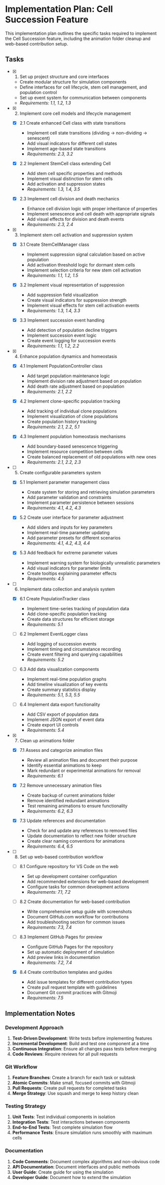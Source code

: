 # Implementation Plan: Cell Succession Feature

This implementation plan outlines the specific tasks required to implement the Cell Succession feature, including the animation folder cleanup and web-based contribution setup.

## Tasks

- [x] 1. Set up project structure and core interfaces
  - Create modular structure for simulation components
  - Define interfaces for cell lifecycle, stem cell management, and population control
  - Set up event system for communication between components
  - _Requirements: 1.1, 1.2, 1.3_

- [x] 2. Implement core cell models and lifecycle management
  - [x] 2.1 Create enhanced Cell class with state transitions
    - Implement cell state transitions (dividing → non-dividing → senescent)
    - Add visual indicators for different cell states
    - Implement age-based state transitions
    - _Requirements: 2.3, 3.2_

  - [x] 2.2 Implement StemCell class extending Cell
    - Add stem cell specific properties and methods
    - Implement visual distinction for stem cells
    - Add activation and suppression states
    - _Requirements: 1.3, 1.4, 3.5_

  - [x] 2.3 Implement cell division and death mechanics
    - Enhance cell division logic with proper inheritance of properties
    - Implement senescence and cell death with appropriate signals
    - Add visual effects for division and death events
    - _Requirements: 2.3, 2.4_

- [x] 3. Implement stem cell activation and suppression system
  - [x] 3.1 Create StemCellManager class
    - Implement suppression signal calculation based on active population
    - Add activation threshold logic for dormant stem cells
    - Implement selection criteria for new stem cell activation
    - _Requirements: 1.1, 1.2, 1.5_

  - [x] 3.2 Implement visual representation of suppression
    - Add suppression field visualization
    - Create visual indicators for suppression strength
    - Implement visual effects for stem cell activation events
    - _Requirements: 1.3, 1.4, 3.3_

  - [x] 3.3 Implement succession event handling
    - Add detection of population decline triggers
    - Implement succession event logic
    - Create event logging for succession events
    - _Requirements: 1.1, 1.2, 2.2_

- [x] 4. Enhance population dynamics and homeostasis
  - [x] 4.1 Implement PopulationController class
    - Add target population maintenance logic
    - Implement division rate adjustment based on population
    - Add death rate adjustment based on population
    - _Requirements: 2.1, 2.2_

  - [x] 4.2 Implement clone-specific population tracking
    - Add tracking of individual clone populations
    - Implement visualization of clone populations
    - Create population history tracking
    - _Requirements: 2.1, 2.2, 5.1_

  - [x] 4.3 Implement population homeostasis mechanisms
    - Add boundary-based senescence triggering
    - Implement resource competition between cells
    - Create balanced replacement of old populations with new ones
    - _Requirements: 2.1, 2.2, 2.3_

- [ ] 5. Create configurable parameters system
  - [x] 5.1 Implement parameter management class
    - Create system for storing and retrieving simulation parameters
    - Add parameter validation and constraints
    - Implement parameter persistence between sessions
    - _Requirements: 4.1, 4.2, 4.3_

  - [x] 5.2 Create user interface for parameter adjustment
    - Add sliders and inputs for key parameters
    - Implement real-time parameter updating
    - Add parameter presets for different scenarios
    - _Requirements: 4.1, 4.2, 4.3, 4.4_

  - [x] 5.3 Add feedback for extreme parameter values
    - Implement warning system for biologically unrealistic parameters
    - Add visual indicators for parameter limits
    - Create tooltips explaining parameter effects
    - _Requirements: 4.5_

- [ ] 6. Implement data collection and analysis system
  - [x] 6.1 Create PopulationTracker class
    - Implement time-series tracking of population data
    - Add clone-specific population tracking
    - Create data structures for efficient storage
    - _Requirements: 5.1_

  - [ ] 6.2 Implement EventLogger class
    - Add logging of succession events
    - Implement timing and circumstance recording
    - Create event filtering and querying capabilities
    - _Requirements: 5.2_

  - [ ] 6.3 Add data visualization components
    - Implement real-time population graphs
    - Add timeline visualization of key events
    - Create summary statistics display
    - _Requirements: 5.1, 5.3, 5.5_

  - [ ] 6.4 Implement data export functionality
    - Add CSV export of population data
    - Implement JSON export of event data
    - Create export UI controls
    - _Requirements: 5.4_

- [x] 7. Clean up animations folder
  - [x] 7.1 Assess and categorize animation files
    - Review all animation files and document their purpose
    - Identify essential animations to keep
    - Mark redundant or experimental animations for removal
    - _Requirements: 6.1_

  - [x] 7.2 Remove unnecessary animation files
    - Create backup of current animations folder
    - Remove identified redundant animations
    - Test remaining animations to ensure functionality
    - _Requirements: 6.2, 6.3_

  - [x] 7.3 Update references and documentation
    - Check for and update any references to removed files
    - Update documentation to reflect new folder structure
    - Create clear naming conventions for animations
    - _Requirements: 6.4, 6.5_

- [ ] 8. Set up web-based contribution workflow
  - [ ] 8.1 Configure repository for VS Code on the web
    - Set up development container configuration
    - Add recommended extensions for web-based development
    - Configure tasks for common development actions
    - _Requirements: 7.1, 7.2_

  - [ ] 8.2 Create documentation for web-based contribution
    - Write comprehensive setup guide with screenshots
    - Document GitHub.com workflow for contributions
    - Add troubleshooting section for common issues
    - _Requirements: 7.3, 7.4_

  - [ ] 8.3 Implement GitHub Pages for preview
    - Configure GitHub Pages for the repository
    - Set up automatic deployment of simulation
    - Add preview links in documentation
    - _Requirements: 7.2, 7.4_

  - [x] 8.4 Create contribution templates and guides
    - Add issue templates for different contribution types
    - Create pull request template with guidelines
    - Document Git commit practices with Gitmoji
    - _Requirements: 7.5_

## Implementation Notes

### Development Approach

1. **Test-Driven Development**: Write tests before implementing features
2. **Incremental Development**: Build and test one component at a time
3. **Continuous Integration**: Ensure all changes pass tests before merging
4. **Code Reviews**: Require reviews for all pull requests

### Git Workflow

1. **Feature Branches**: Create a branch for each task or subtask
2. **Atomic Commits**: Make small, focused commits with Gitmoji
3. **Pull Requests**: Create pull requests for completed tasks
4. **Merge Strategy**: Use squash and merge to keep history clean

### Testing Strategy

1. **Unit Tests**: Test individual components in isolation
2. **Integration Tests**: Test interactions between components
3. **End-to-End Tests**: Test complete simulation flow
4. **Performance Tests**: Ensure simulation runs smoothly with maximum cells

### Documentation

1. **Code Comments**: Document complex algorithms and non-obvious code
2. **API Documentation**: Document interfaces and public methods
3. **User Guide**: Create guide for using the simulation
4. **Developer Guide**: Document how to extend the simulation